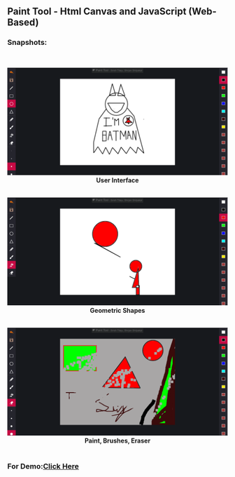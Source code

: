 ## Paint Tool -  Html Canvas and JavaScript (Web-Based)<br>
### Snapshots:
<br>
<p align="center">
<img src="img/thumb1.png">
<b>User Interface</b><br><br>
</p>
<p align="center">
<img src="img/thumb2.png">
<b>Geometric Shapes</b><br><br>
</p>
<p align="center">
<img src="img/thumb4.png">
<b>Paint, Brushes, Eraser</b><br><br>
</p>

### For Demo:<a href = "sirishtitaju.com.np/paint-app.html">Click Here </a>
